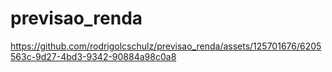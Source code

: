 # previsao_renda



https://github.com/rodrigolcschulz/previsao_renda/assets/125701676/6205563c-9d27-4bd3-9342-90884a98c0a8

